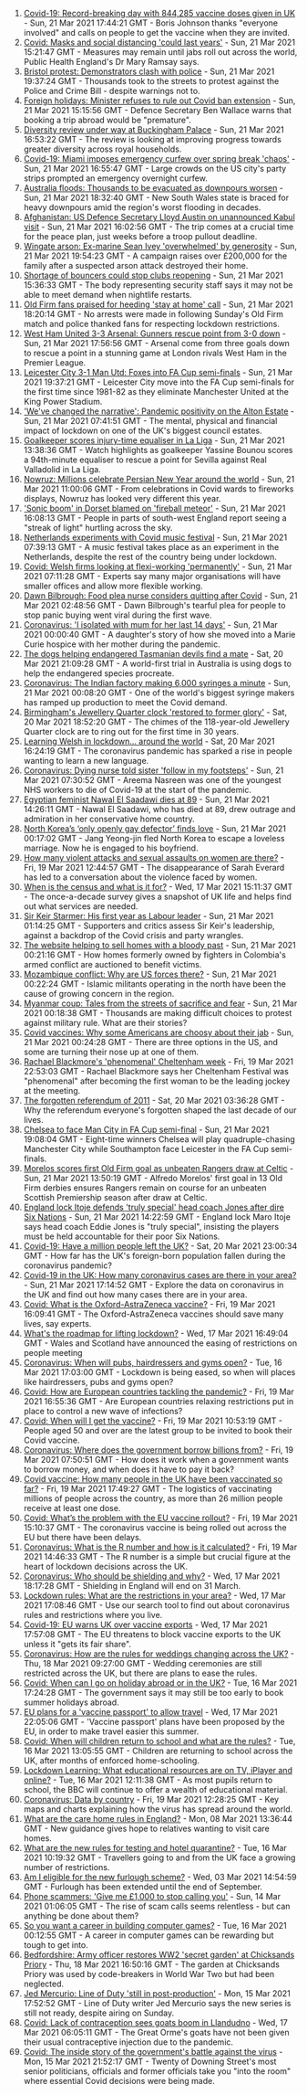 1. [Covid-19: Record-breaking day with 844,285 vaccine doses given in UK](https://www.bbc.co.uk/news/uk-56477291) - Sun, 21 Mar 2021 17:44:21 GMT - Boris Johnson thanks "everyone involved" and calls on people to get the vaccine when they are invited.
1. [Covid: Masks and social distancing 'could last years'](https://www.bbc.co.uk/news/uk-56475807) - Sun, 21 Mar 2021 15:21:47 GMT - Measures may remain until jabs roll out across the world, Public Health England's Dr Mary Ramsay says.
1. [Bristol protest: Demonstrators clash with police](https://www.bbc.co.uk/news/uk-england-bristol-56477887) - Sun, 21 Mar 2021 19:37:24 GMT - Thousands took to the streets to protest against the Police and Crime Bill - despite warnings not to.
1. [Foreign holidays: Minister refuses to rule out Covid ban extension](https://www.bbc.co.uk/news/uk-56475666) - Sun, 21 Mar 2021 15:15:56 GMT - Defence Secretary Ben Wallace warns that booking a trip abroad would be "premature".
1. [Diversity review under way at Buckingham Palace](https://www.bbc.co.uk/news/uk-56476400) - Sun, 21 Mar 2021 16:53:22 GMT - The review is looking at improving progress towards greater diversity across royal households.
1. [Covid-19: Miami imposes emergency curfew over spring break 'chaos'](https://www.bbc.co.uk/news/world-us-canada-56476904) - Sun, 21 Mar 2021 16:55:47 GMT - Large crowds on the US city's party strips prompted an emergency overnight curfew.
1. [Australia floods: Thousands to be evacuated as downpours worsen](https://www.bbc.co.uk/news/world-australia-56476998) - Sun, 21 Mar 2021 18:32:40 GMT - New South Wales state is braced for heavy downpours amid the region's worst flooding in decades.
1. [Afghanistan: US Defence Secretary Lloyd Austin on unannounced Kabul visit](https://www.bbc.co.uk/news/world-asia-56476995) - Sun, 21 Mar 2021 16:02:56 GMT - The trip comes at a crucial time for the peace plan, just weeks before a troop pullout deadline.
1. [Wingate arson: Ex-marine Sean Ivey 'overwhelmed' by generosity](https://www.bbc.co.uk/news/uk-england-tees-56475313) - Sun, 21 Mar 2021 19:54:23 GMT - A campaign raises over £200,000 for the family after a suspected arson attack destroyed their home.
1. [Shortage of bouncers could stop clubs reopening](https://www.bbc.co.uk/news/business-56474930) - Sun, 21 Mar 2021 15:36:33 GMT - The body representing security staff says it may not be able to meet demand when nightlife restarts.
1. [Old Firm fans praised for heeding 'stay at home' call](https://www.bbc.co.uk/news/uk-scotland-glasgow-west-56477970) - Sun, 21 Mar 2021 18:20:14 GMT - No arrests were made in following Sunday's Old Firm match and police thanked fans for respecting lockdown restrictions.
1. [West Ham United 3-3 Arsenal: Gunners rescue point from 3-0 down](https://www.bbc.co.uk/sport/football/56390453) - Sun, 21 Mar 2021 17:56:56 GMT - Arsenal come from three goals down to rescue a point in a stunning game at London rivals West Ham in the Premier League.
1. [Leicester City 3-1 Man Utd: Foxes into FA Cup semi-finals](https://www.bbc.co.uk/sport/football/56415040) - Sun, 21 Mar 2021 19:37:21 GMT - Leicester City move into the FA Cup semi-finals for the first time since 1981-82 as they eliminate Manchester United at the King Power Stadium.
1. ['We've changed the narrative': Pandemic positivity on the Alton Estate](https://www.bbc.co.uk/news/uk-england-london-56413821) - Sun, 21 Mar 2021 07:41:51 GMT - The mental, physical and financial impact of lockdown on one of the UK's biggest council estates.
1. [Goalkeeper scores injury-time equaliser in La Liga](https://www.bbc.co.uk/sport/av/football/56476653) - Sun, 21 Mar 2021 13:38:36 GMT - Watch highlights as goalkeeper Yassine Bounou scores a 94th-minute equaliser to rescue a point for Sevilla against Real Valladolid in La Liga.
1. [Nowruz: Millions celebrate Persian New Year around the world](https://www.bbc.co.uk/news/world-middle-east-56474734) - Sun, 21 Mar 2021 11:00:06 GMT - From celebrations in Covid wards to fireworks displays, Nowruz has looked very different this year.
1. ['Sonic boom' in Dorset blamed on 'fireball meteor'](https://www.bbc.co.uk/news/uk-england-56475333) - Sun, 21 Mar 2021 16:08:13 GMT - People in parts of south-west England report seeing a "streak of light" hurtling across the sky.
1. [Netherlands experiments with Covid music festival](https://www.bbc.co.uk/news/world-europe-56462200) - Sun, 21 Mar 2021 07:39:13 GMT - A music festival takes place as an experiment in the Netherlands, despite the rest of the country being under lockdown.
1. [Covid: Welsh firms looking at flexi-working 'permanently'](https://www.bbc.co.uk/news/uk-wales-56377442) - Sun, 21 Mar 2021 07:11:28 GMT - Experts say many major organisations will have smaller offices and allow more flexible working.
1. [Dawn Bilbrough: Food plea nurse considers quitting after Covid](https://www.bbc.co.uk/news/uk-56472115) - Sun, 21 Mar 2021 02:48:56 GMT - Dawn Bilbrough's tearful plea for people to stop panic buying went viral during the first wave.
1. [Coronavirus: 'I isolated with mum for her last 14 days'](https://www.bbc.co.uk/news/uk-northern-ireland-56462690) - Sun, 21 Mar 2021 00:00:40 GMT - A daughter's story of how she moved into a Marie Curie hospice with her mother during the pandemic.
1. [The dogs helping endangered Tasmanian devils find a mate](https://www.bbc.co.uk/news/world-australia-55991061) - Sat, 20 Mar 2021 21:09:28 GMT - A world-first trial in Australia is using dogs to help the endangered species procreate.
1. [Coronavirus: The Indian factory making 6,000 syringes a minute](https://www.bbc.co.uk/news/world-asia-india-56456232) - Sun, 21 Mar 2021 00:08:20 GMT - One of the world's biggest syringe makers has ramped up production to meet the Covid demand.
1. [Birmingham's Jewellery Quarter clock 'restored to former glory'](https://www.bbc.co.uk/news/uk-england-birmingham-56468896) - Sat, 20 Mar 2021 18:52:20 GMT - The chimes of the 118-year-old Jewellery Quarter clock are to ring out for the first time in 30 years.
1. [Learning Welsh in lockdown... around the world](https://www.bbc.co.uk/news/world-56470914) - Sat, 20 Mar 2021 16:24:19 GMT - The coronavirus pandemic has sparked a rise in people wanting to learn a new language.
1. [Coronavirus: Dying nurse told sister 'follow in my footsteps'](https://www.bbc.co.uk/news/uk-england-birmingham-56377782) - Sun, 21 Mar 2021 07:30:52 GMT - Areema Nasreen was one of the youngest NHS workers to die of Covid-19 at the start of the pandemic.
1. [Egyptian feminist Nawal El Saadawi dies at 89](https://www.bbc.co.uk/news/world-middle-east-55048245) - Sun, 21 Mar 2021 14:26:11 GMT - Nawal El Saadawi, who has died at 89, drew outrage and admiration in her conservative home country.
1. [North Korea’s ‘only openly gay defector’ finds love](https://www.bbc.co.uk/news/world-asia-56323825) - Sun, 21 Mar 2021 00:17:02 GMT - Jang Yeong-jin fled North Korea to escape a loveless marriage. Now he is engaged to his boyfriend.
1. [How many violent attacks and sexual assaults on women are there?](https://www.bbc.co.uk/news/explainers-56365412) - Fri, 19 Mar 2021 12:44:57 GMT - The disappearance of Sarah Everard has led to a conversation about the violence faced by women.
1. [When is the census and what is it for?](https://www.bbc.co.uk/news/explainers-55935409) - Wed, 17 Mar 2021 15:11:37 GMT - The once-a-decade survey gives a snapshot of UK life and helps find out what services are needed.
1. [Sir Keir Starmer: His first year as Labour leader](https://www.bbc.co.uk/news/uk-politics-56461645) - Sun, 21 Mar 2021 01:14:25 GMT - Supporters and critics assess Sir Keir's leadership, against a backdrop of the Covid crisis and party wrangles.
1. [The website helping to sell homes with a bloody past](https://www.bbc.co.uk/news/world-latin-america-56428980) - Sun, 21 Mar 2021 00:21:16 GMT - How homes formerly owned by fighters in Colombia's armed conflict are auctioned to benefit victims.
1. [Mozambique conflict: Why are US forces there?](https://www.bbc.co.uk/news/world-africa-56441499) - Sun, 21 Mar 2021 00:22:24 GMT - Islamic militants operating in the north have been the cause of growing concern in the region.
1. [Myanmar coup: Tales from the streets of sacrifice and fear](https://www.bbc.co.uk/news/world-asia-56356213) - Sun, 21 Mar 2021 00:18:38 GMT - Thousands are making difficult choices to protest against military rule. What are their stories?
1. [Covid vaccines: Why some Americans are choosy about their jab](https://www.bbc.co.uk/news/world-us-canada-56410179) - Sun, 21 Mar 2021 00:24:28 GMT - There are three options in the US, and some are turning their nose up at one of them.
1. [Rachael Blackmore's 'phenomenal' Cheltenham week](https://www.bbc.co.uk/sport/horse-racing/56459134) - Fri, 19 Mar 2021 22:53:03 GMT - Rachael Blackmore says her Cheltenham Festival was "phenomenal" after becoming the first woman to be the leading jockey at the meeting.
1. [The forgotten referendum of 2011](https://www.bbc.co.uk/news/uk-politics-56435341) - Sat, 20 Mar 2021 03:36:28 GMT - Why the referendum everyone's forgotten shaped the last decade of our lives.
1. [Chelsea to face Man City in FA Cup semi-final](https://www.bbc.co.uk/sport/football/56470617) - Sun, 21 Mar 2021 19:08:04 GMT - Eight-time winners Chelsea will play quadruple-chasing Manchester City while Southampton face Leicester in the FA Cup semi-finals.
1. [Morelos scores first Old Firm goal as unbeaten Rangers draw at Celtic](https://www.bbc.co.uk/sport/football/56390446) - Sun, 21 Mar 2021 13:50:19 GMT - Alfredo Morelos' first goal in 13 Old Firm derbies ensures Rangers remain on course for an unbeaten Scottish Premiership season after draw at Celtic.
1. [England lock Itoje defends 'truly special' head coach Jones after dire Six Nations](https://www.bbc.co.uk/sport/rugby-union/56476683) - Sun, 21 Mar 2021 14:22:59 GMT - England lock Maro Itoje says head coach Eddie Jones is "truly special", insisting the players must be held accountable for their poor Six Nations.
1. [Covid-19: Have a million people left the UK?](https://www.bbc.co.uk/news/uk-56435100) - Sat, 20 Mar 2021 23:00:34 GMT - How far has the UK's foreign-born population fallen during the coronavirus pandemic?
1. [Covid-19 in the UK: How many coronavirus cases are there in your area?](https://www.bbc.co.uk/news/uk-51768274) - Sun, 21 Mar 2021 17:14:52 GMT - Explore the data on coronavirus in the UK and find out how many cases there are in your area.
1. [Covid: What is the Oxford-AstraZeneca vaccine?](https://www.bbc.co.uk/news/health-55302595) - Fri, 19 Mar 2021 16:09:41 GMT - The Oxford-AstraZeneca vaccines should save many lives, say experts.
1. [What's the roadmap for lifting lockdown?](https://www.bbc.co.uk/news/explainers-52530518) - Wed, 17 Mar 2021 16:49:04 GMT - Wales and Scotland have announced the easing of restrictions on people meeting
1. [Coronavirus: When will pubs, hairdressers and gyms open?](https://www.bbc.co.uk/news/explainers-53349989) - Tue, 16 Mar 2021 17:03:00 GMT - Lockdown is being eased, so when will places like hairdressers, pubs and gyms open?
1. [Covid: How are European countries tackling the pandemic?](https://www.bbc.co.uk/news/explainers-53640249) - Fri, 19 Mar 2021 16:55:36 GMT - Are European countries relaxing restrictions put in place to control a new wave of infections?
1. [Covid: When will I get the vaccine?](https://www.bbc.co.uk/news/health-55045639) - Fri, 19 Mar 2021 10:53:19 GMT - People aged 50 and over are the latest group to be invited to book their Covid vaccine.
1. [Coronavirus: Where does the government borrow billions from?](https://www.bbc.co.uk/news/business-50504151) - Fri, 19 Mar 2021 07:50:51 GMT - How does it work when a government wants to borrow money, and when does it have to pay it back?
1. [Covid vaccine: How many people in the UK have been vaccinated so far?](https://www.bbc.co.uk/news/health-55274833) - Fri, 19 Mar 2021 17:49:27 GMT - The logistics of vaccinating millions of people across the country, as more than 26 million people receive at least one dose.
1. [Covid: What’s the problem with the EU vaccine rollout?](https://www.bbc.co.uk/news/explainers-52380823) - Fri, 19 Mar 2021 15:10:37 GMT - The coronavirus vaccine is being rolled out across the EU but there have been delays.
1. [Coronavirus: What is the R number and how is it calculated?](https://www.bbc.co.uk/news/health-52473523) - Fri, 19 Mar 2021 14:46:33 GMT - The R number is a simple but crucial figure at the heart of lockdown decisions across the UK.
1. [Coronavirus: Who should be shielding and why?](https://www.bbc.co.uk/news/health-51997151) - Wed, 17 Mar 2021 18:17:28 GMT - Shielding in England will end on 31 March.
1. [Lockdown rules: What are the restrictions in your area?](https://www.bbc.co.uk/news/uk-54373904) - Wed, 17 Mar 2021 17:08:46 GMT - Use our search tool to find out about coronavirus rules and restrictions where you live.
1. [Covid-19: EU warns UK over vaccine exports](https://www.bbc.co.uk/news/45877605) - Wed, 17 Mar 2021 17:57:08 GMT - The EU threatens to block vaccine exports to the UK unless it "gets its fair share".
1. [Coronavirus: How are the rules for weddings changing across the UK?](https://www.bbc.co.uk/news/explainers-52811509) - Thu, 18 Mar 2021 09:27:00 GMT - Wedding ceremonies are still restricted across the UK, but there are plans to ease the rules.
1. [Covid: When can I go on holiday abroad or in the UK?](https://www.bbc.co.uk/news/explainers-52646738) - Tue, 16 Mar 2021 17:24:28 GMT - The government says it may still be too early to book summer holidays abroad.
1. [EU plans for a 'vaccine passport' to allow travel](https://www.bbc.co.uk/news/world-europe-56436910) - Wed, 17 Mar 2021 22:05:06 GMT - 'Vaccine passport' plans have been proposed by the EU, in order to make travel easier this summer.
1. [Covid: When will children return to school and what are the rules?](https://www.bbc.co.uk/news/education-51643556) - Tue, 16 Mar 2021 13:05:55 GMT - Children are returning to school across the UK, after months of enforced home-schooling.
1. [Lockdown Learning: What educational resources are on TV, iPlayer and online?](https://www.bbc.co.uk/news/education-55591821) - Tue, 16 Mar 2021 12:11:38 GMT - As most pupils return to school, the BBC will continue to offer a wealth of educational material.
1. [Coronavirus: Data by country](https://www.bbc.co.uk/news/world-51235105) - Fri, 19 Mar 2021 12:28:25 GMT - Key maps and charts explaining how the virus has spread around the world.
1. [What are the care home rules in England?](https://www.bbc.co.uk/news/explainers-53503712) - Mon, 08 Mar 2021 13:36:44 GMT - New guidance gives hope to relatives wanting to visit care homes.
1. [What are the new rules for testing and hotel quarantine?](https://www.bbc.co.uk/news/explainers-52544307) - Tue, 16 Mar 2021 10:19:32 GMT - Travellers going to and from the UK face a growing number of restrictions.
1. [Am I eligible for the new furlough scheme?](https://www.bbc.co.uk/news/explainers-52135342) - Wed, 03 Mar 2021 14:54:59 GMT - Furlough has been extended until the end of September.
1. [Phone scammers: 'Give me £1,000 to stop calling you'](https://www.bbc.co.uk/news/technology-56334466) - Sun, 14 Mar 2021 01:06:05 GMT - The rise of scam calls seems relentless - but can anything be done about them?
1. [So you want a career in building computer games?](https://www.bbc.co.uk/news/business-56320899) - Tue, 16 Mar 2021 00:12:55 GMT - A career in computer games can be rewarding but tough to get into.
1. [Bedfordshire: Army officer restores WW2 'secret garden' at Chicksands Priory](https://www.bbc.co.uk/news/uk-england-beds-bucks-herts-56442771) - Thu, 18 Mar 2021 16:50:16 GMT - The garden at Chicksands Priory was used by code-breakers in World War Two but had been neglected.
1. [Jed Mercurio: Line of Duty 'still in post-production'](https://www.bbc.co.uk/news/entertainment-arts-56408763) - Mon, 15 Mar 2021 17:52:52 GMT - Line of Duty writer Jed Mercurio says the new series is still not ready, despite airing on Sunday.
1. [Covid: Lack of contraception sees goats boom in Llandudno](https://www.bbc.co.uk/news/uk-wales-56423211) - Wed, 17 Mar 2021 06:05:11 GMT - The Great Orme's goats have not been given their usual contraceptive injection due to the pandemic.
1. [Covid: The inside story of the government's battle against the virus](https://www.bbc.co.uk/news/uk-politics-56361599) - Mon, 15 Mar 2021 21:52:17 GMT - Twenty of Downing Street's most senior politicians, officials and former officials take you "into the room" where essential Covid decisions were being made.
